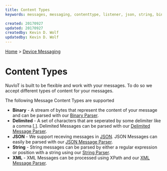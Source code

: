 ```yaml
---
title: Content Types
keywords: messages, messaging, contenttype, listener, json, string, binary, xml, delimited

created: 20170927
updated: 20170927
createdby: Kevin D. Wolf
updatedby: Kevin D. Wolf
---
```

[Home](../Index.md) > [Device Messaging](Index.md)

# Content Types

NuvIoT is built to be flexible and work with your messages.  To do so we accept different types 
of content for your messages.

The following Message Content Types are supported

* **Binary** - A stream of bytes that represent the content of your message and can be parsed with our [Binary Parser](./Parsing/ParsingBinaryMessages.md).
* **Delimited** - A set of characters that are seperated by some delimiter like a comma [,].  Delimited Messages can be parsed with our [Delimited Message Parser](./Parsing/ParsingDelimitedMessage.md).
* **JSON** - We support receving messages in [JSON](https://en.wikipedia.org/wiki/JSON).  JSON Messages can easily be parsed with our [JSON Message Parser](./Parsing/ParsingJsonMessage.md).
* **String** - String messages can be parsed by either a regular expression or position with a string using our [String Parser](./Parsing/ParsingStringMessage.md).
* **XML** - XML Messages can be processed using XPath and our [XML Message Parser](./Parsing/ParsingXmlMessage.md).
